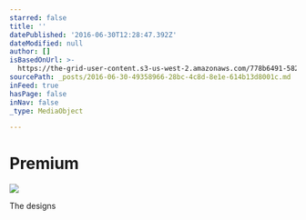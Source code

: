```yaml
---
starred: false
title: ''
datePublished: '2016-06-30T12:28:47.392Z'
dateModified: null
author: []
isBasedOnUrl: >-
  https://the-grid-user-content.s3-us-west-2.amazonaws.com/778b6491-582c-4990-a268-0d0fe24a469a.jpg
sourcePath: _posts/2016-06-30-49358966-28bc-4c8d-8e1e-614b13d8001c.md
inFeed: true
hasPage: false
inNav: false
_type: MediaObject

---
```

# Premium
![](https://the-grid-user-content.s3-us-west-2.amazonaws.com/778b6491-582c-4990-a268-0d0fe24a469a.jpg)

The designs